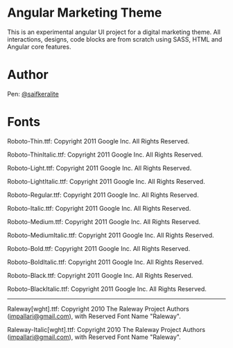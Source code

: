 # Angular Marketing Theme

This is an experimental angular UI project for a digital marketing theme. All interactions, designs, code blocks are from scratch using SASS, HTML and Angular core features.

# Author

Pen: [@saifkeralite](https://github.com/saifKeralite)

# Fonts

Roboto-Thin.ttf: Copyright 2011 Google Inc. All Rights Reserved.

Roboto-ThinItalic.ttf: Copyright 2011 Google Inc. All Rights Reserved.

Roboto-Light.ttf: Copyright 2011 Google Inc. All Rights Reserved.

Roboto-LightItalic.ttf: Copyright 2011 Google Inc. All Rights Reserved.

Roboto-Regular.ttf: Copyright 2011 Google Inc. All Rights Reserved.

Roboto-Italic.ttf: Copyright 2011 Google Inc. All Rights Reserved.

Roboto-Medium.ttf: Copyright 2011 Google Inc. All Rights Reserved.

Roboto-MediumItalic.ttf: Copyright 2011 Google Inc. All Rights Reserved.

Roboto-Bold.ttf: Copyright 2011 Google Inc. All Rights Reserved.

Roboto-BoldItalic.ttf: Copyright 2011 Google Inc. All Rights Reserved.

Roboto-Black.ttf: Copyright 2011 Google Inc. All Rights Reserved.

Roboto-BlackItalic.ttf: Copyright 2011 Google Inc. All Rights Reserved.

---

Raleway[wght].ttf: Copyright 2010 The Raleway Project Authors (impallari@gmail.com), with Reserved Font Name "Raleway".

Raleway-Italic[wght].ttf: Copyright 2010 The Raleway Project Authors (impallari@gmail.com), with Reserved Font Name "Raleway".
